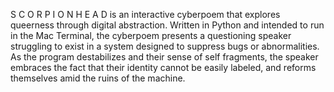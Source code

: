 S C O R P I O N H E A D is an interactive cyberpoem that explores queerness through digital abstraction. Written in Python and intended to run in the Mac Terminal, the cyberpoem presents a questioning speaker struggling to exist in a system designed to suppress bugs or abnormalities. As the program destabilizes and their sense of self fragments, the speaker embraces the fact that their identity cannot be easily labeled, and reforms themselves amid the ruins of the machine.
